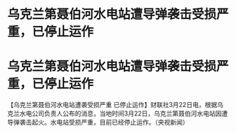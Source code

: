 # 乌克兰第聂伯河水电站遭导弹袭击受损严重，已停止运作

# 乌克兰第聂伯河水电站遭导弹袭击受损严重，已停止运作

【乌克兰第聂伯河水电站遭袭受损严重
已停止运作】财联社3月22日电，根据乌克兰水电公司负责人公布的消息，当地时间3月22日，乌克兰第聂伯河水电站因遭导弹袭击起火。水电站受损严重，目前已经停止运作。（央视新闻）

